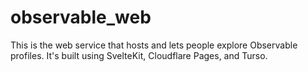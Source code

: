 # observable_web

This is the web service that hosts and lets people explore Observable profiles. It's built using SvelteKit, Cloudflare Pages, and Turso.
